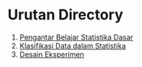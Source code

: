 # Urutan Directory

1. [Pengantar Belajar Statistika Dasar](/Statistika-Deskriptif/Pengantar_Belajar_Statistika_Dasar/)
2. [Klasifikasi Data dalam Statistika](/Statistika-Deskriptif/Klasifikasi_Data_Dalam_Statistika/)
3. [Desain Eksperimen](/Statistika-Deskriptif/Desain_Eksperimen/)